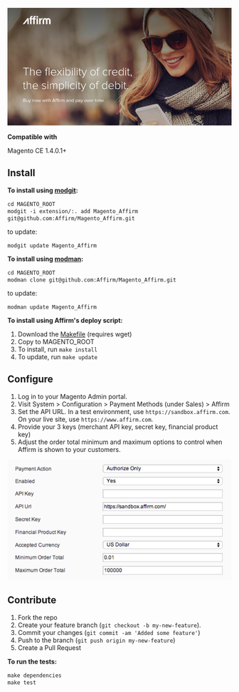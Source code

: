 [![](docs/splash.png)](https://affirm.com) 

**Compatible with**

Magento CE 1.4.0.1+

Install
-------

**To install using [modgit](https://github.com/jreinke/modgit):**

```
cd MAGENTO_ROOT
modgit -i extension/:. add Magento_Affirm git@github.com:Affirm/Magento_Affirm.git
```
to update:
```
modgit update Magento_Affirm
```

**To install using [modman](https://github.com/colinmollenhour/modman):**

```
cd MAGENTO_ROOT
modman clone git@github.com:Affirm/Magento_Affirm.git
```
to update:
```
modman update Magento_Affirm
```

**To install using Affirm's deploy script:**

1. Download the [Makefile](https://raw.githubusercontent.com/Affirm/Magento_Affirm/master/util/Makefile) (requires wget)
2. Copy to MAGENTO_ROOT
3. To install, run `make install`
4. To update, run `make update`

Configure
---------

1. Log in to your Magento Admin portal.
2. Visit System > Configuration > Payment Methods (under Sales) > Affirm
3. Set the API URL. In a test environment, use ```https://sandbox.affirm.com```. On your live site, use ```https://www.affirm.com```.
4. Provide your 3 keys (merchant API key, secret key, financial product key)
5. Adjust the order total minimum and maximum options to control when Affirm is
   shown to your customers.
 
![](docs/config.png)


Contribute
----------

1. Fork the repo
2. Create your feature branch (```git checkout -b my-new-feature```).
3. Commit your changes (```git commit -am 'Added some feature'```)
4. Push to the branch (```git push origin my-new-feature```)
5. Create a Pull Request

**To run the tests:**

```
make dependencies
make test
```

